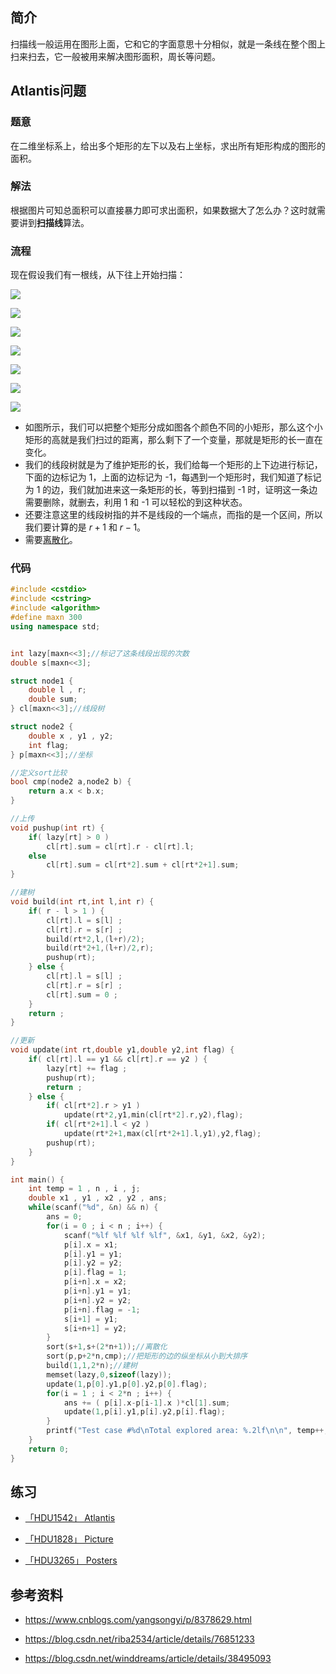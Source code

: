 ## 简介

扫描线一般运用在图形上面，它和它的字面意思十分相似，就是一条线在整个图上扫来扫去，它一般被用来解决图形面积，周长等问题。

## Atlantis问题

### 题意

在二维坐标系上，给出多个矩形的左下以及右上坐标，求出所有矩形构成的图形的面积。

### 解法

根据图片可知总面积可以直接暴力即可求出面积，如果数据大了怎么办？这时就需要讲到**扫描线**算法。

### 流程

现在假设我们有一根线，从下往上开始扫描：

![](./images/scanning-1.png)

![](./images/scanning-2.png)

![](./images/scanning-3.png)

![](./images/scanning-4.png)

![](./images/scanning-5.png)

![](./images/scanning-6.png)

![](./images/scanning-7.png)

- 如图所示，我们可以把整个矩形分成如图各个颜色不同的小矩形，那么这个小矩形的高就是我们扫过的距离，那么剩下了一个变量，那就是矩形的长一直在变化。
- 我们的线段树就是为了维护矩形的长，我们给每一个矩形的上下边进行标记，下面的边标记为 1，上面的边标记为 -1，每遇到一个矩形时，我们知道了标记为 1 的边，我们就加进来这一条矩形的长，等到扫描到 -1 时，证明这一条边需要删除，就删去，利用 1 和 -1 可以轻松的到这种状态。
- 还要注意这里的线段树指的并不是线段的一个端点，而指的是一个区间，所以我们要计算的是 $r+1$ 和 $r-1$。
- 需要[离散化](/misc/discrete/)。

### 代码

```cpp
#include <cstdio>
#include <cstring>
#include <algorithm>
#define maxn 300
using namespace std;


int lazy[maxn<<3];//标记了这条线段出现的次数
double s[maxn<<3];

struct node1 {
	double l , r;
	double sum;
} cl[maxn<<3];//线段树 

struct node2 {
	double x , y1 , y2;
	int flag;
} p[maxn<<3];//坐标 

//定义sort比较
bool cmp(node2 a,node2 b) {
	return a.x < b.x;
}

//上传
void pushup(int rt) {
	if( lazy[rt] > 0 ) 
		cl[rt].sum = cl[rt].r - cl[rt].l;
	else 
		cl[rt].sum = cl[rt*2].sum + cl[rt*2+1].sum;
}

//建树
void build(int rt,int l,int r) {
	if( r - l > 1 ) {
		cl[rt].l = s[l] ;
		cl[rt].r = s[r] ;
		build(rt*2,l,(l+r)/2);
		build(rt*2+1,(l+r)/2,r);
		pushup(rt);
	} else {
		cl[rt].l = s[l] ;
		cl[rt].r = s[r] ;
		cl[rt].sum = 0 ;
	}
	return ;
}

//更新 
void update(int rt,double y1,double y2,int flag) {
	if( cl[rt].l == y1 && cl[rt].r == y2 ) {
		lazy[rt] += flag ;
		pushup(rt);
		return ;
	} else {
		if( cl[rt*2].r > y1 )
			update(rt*2,y1,min(cl[rt*2].r,y2),flag);
		if( cl[rt*2+1].l < y2 )
			update(rt*2+1,max(cl[rt*2+1].l,y1),y2,flag);
		pushup(rt);
	}
}

int main() {
	int temp = 1 , n , i , j;
	double x1 , y1 , x2 , y2 , ans;
	while(scanf("%d", &n) && n) {
		ans = 0;
		for(i = 0 ; i < n ; i++) {
			scanf("%lf %lf %lf %lf", &x1, &y1, &x2, &y2);
			p[i].x = x1;
			p[i].y1 = y1;
			p[i].y2 = y2;
			p[i].flag = 1;
			p[i+n].x = x2;
			p[i+n].y1 = y1;
			p[i+n].y2 = y2;
			p[i+n].flag = -1;
			s[i+1] = y1;
			s[i+n+1] = y2;
		}
		sort(s+1,s+(2*n+1));//离散化
		sort(p,p+2*n,cmp);//把矩形的边的纵坐标从小到大排序
		build(1,1,2*n);//建树 
		memset(lazy,0,sizeof(lazy));
		update(1,p[0].y1,p[0].y2,p[0].flag);
		for(i = 1 ; i < 2*n ; i++) {
			ans += ( p[i].x-p[i-1].x )*cl[1].sum;
			update(1,p[i].y1,p[i].y2,p[i].flag);
		}
		printf("Test case #%d\nTotal explored area: %.2lf\n\n", temp++, ans);
	}
	return 0;
}
```

## 练习

- [「HDU1542」 Atlantis](http://acm.hdu.edu.cn/showproblem.php?pid=1542)

- [「HDU1828」 Picture](http://acm.hdu.edu.cn/showproblem.php?pid=1828)

- [「HDU3265」 Posters](http://acm.hdu.edu.cn/showproblem.php?pid=3265)

## 参考资料

- <https://www.cnblogs.com/yangsongyi/p/8378629.html>  

- <https://blog.csdn.net/riba2534/article/details/76851233>

- <https://blog.csdn.net/winddreams/article/details/38495093>
